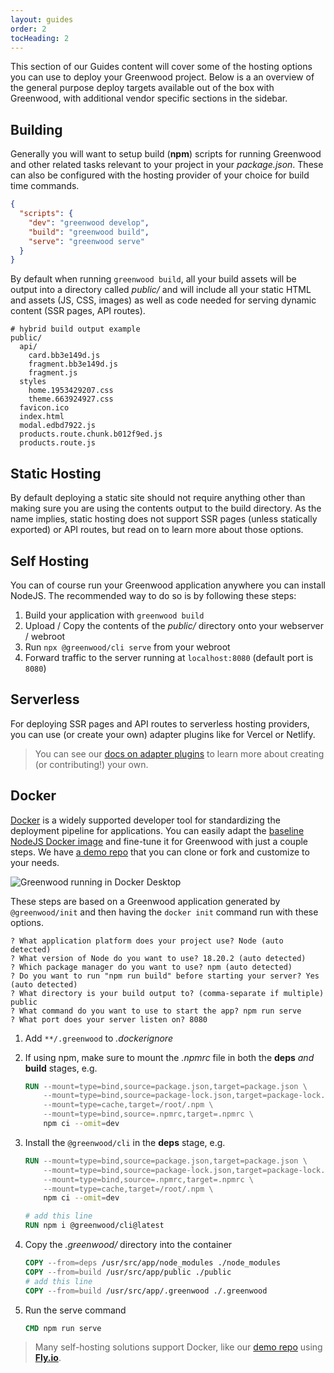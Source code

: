 ```yaml
---
layout: guides
order: 2
tocHeading: 2
---
```


<app-heading-box heading="Hosting">
  <p>This section of our Guides content will cover some of the hosting options you can use to deploy your Greenwood project. Below is a an overview of the general purpose deploy targets available out of the box with Greenwood, with additional vendor specific sections in the sidebar.</p>
</app-heading-box>

## Building

Generally you will want to setup build (**npm**) scripts for running Greenwood and other related tasks relevant to your project in your _package.json_. These can also be configured with the hosting provider of your choice for build time commands.

```json
{
  "scripts": {
    "dev": "greenwood develop",
    "build": "greenwood build",
    "serve": "greenwood serve"
  }
}
```

By default when running `greenwood build`, all your build assets will be output into a directory called _public/_ and will include all your static HTML and assets (JS, CSS, images) as well as code needed for serving dynamic content (SSR pages, API routes).

```shell
# hybrid build output example
public/
  api/
    card.bb3e149d.js
    fragment.bb3e149d.js
    fragment.js
  styles
    home.1953429207.css
    theme.663924927.css
  favicon.ico
  index.html
  modal.edbd7922.js
  products.route.chunk.b012f9ed.js
  products.route.js
```

## Static Hosting

By default deploying a static site should not require anything other than making sure you are using the contents output to the build directory. As the name implies, static hosting does not support SSR pages (unless statically exported) or API routes, but read on to learn more about those options.

## Self Hosting

You can of course run your Greenwood application anywhere you can install NodeJS. The recommended way to do so is by following these steps:

1. Build your application with `greenwood build`
1. Upload / Copy the contents of the _public/_ directory onto your webserver / webroot
1. Run `npx @greenwood/cli serve` from your webroot
1. Forward traffic to the server running at `localhost:8080` (default port is `8080`)

## Serverless

For deploying SSR pages and API routes to serverless hosting providers, you can use (or create your own) adapter plugins like for Vercel or Netlify.

> You can see our [docs on adapter plugins](/docs/plugins/) to learn more about creating (or contributing!) your own.

## Docker

[Docker](https://www.docker.com/) is a widely supported developer tool for standardizing the deployment pipeline for applications. You can easily adapt the [baseline NodeJS Docker image](https://github.com/docker/docker-nodejs-sample) and fine-tune it for Greenwood with just a couple steps. We have [a demo repo](https://github.com/ProjectEvergreen/greenwood-demo-platform-docker) that you can clone or fork and customize to your needs.

![Greenwood running in Docker Desktop](/assets/guides/greenwood-docker-desktop.webp)

These steps are based on a Greenwood application generated by `@greenwood/init` and then having the `docker init` command run with these options.

```shell
? What application platform does your project use? Node (auto detected)
? What version of Node do you want to use? 18.20.2 (auto detected)
? Which package manager do you want to use? npm (auto detected)
? Do you want to run "npm run build" before starting your server? Yes (auto detected)
? What directory is your build output to? (comma-separate if multiple) public
? What command do you want to use to start the app? npm run serve
? What port does your server listen on? 8080
```

1. Add `**/.greenwood` to _.dockerignore_
1. If using npm, make sure to mount the _.npmrc_ file in both the **deps** _and_ **build** stages, e.g.
   ```Dockerfile
   RUN --mount=type=bind,source=package.json,target=package.json \
       --mount=type=bind,source=package-lock.json,target=package-lock.json \
       --mount=type=cache,target=/root/.npm \
       --mount=type=bind,source=.npmrc,target=.npmrc \
       npm ci --omit=dev
   ```
1. Install the `@greenwood/cli` in the **deps** stage, e.g.

   ```Dockerfile
   RUN --mount=type=bind,source=package.json,target=package.json \
       --mount=type=bind,source=package-lock.json,target=package-lock.json \
       --mount=type=bind,source=.npmrc,target=.npmrc \
       --mount=type=cache,target=/root/.npm \
       npm ci --omit=dev

   # add this line
   RUN npm i @greenwood/cli@latest
   ```

1. Copy the _.greenwood/_ directory into the container
   ```Dockerfile
   COPY --from=deps /usr/src/app/node_modules ./node_modules
   COPY --from=build /usr/src/app/public ./public
   # add this line
   COPY --from=build /usr/src/app/.greenwood ./.greenwood
   ```
1. Run the serve command
   ```Dockerfile
   CMD npm run serve
   ```

> Many self-hosting solutions support Docker, like our [demo repo](https://github.com/ProjectEvergreen/greenwood-demo-platform-fly) using [**Fly.io**](https://fly.io/).
